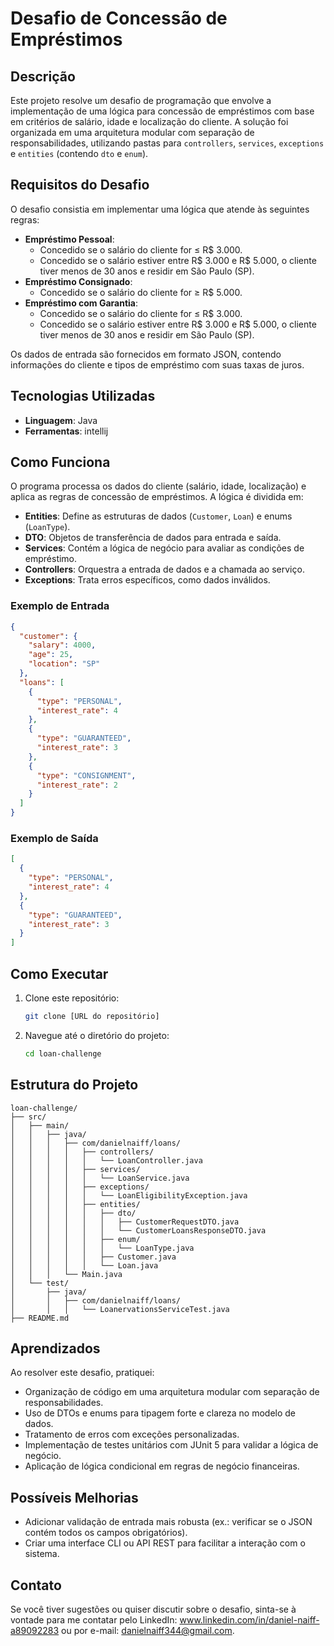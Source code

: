 # Desafio de Concessão de Empréstimos

## Descrição
Este projeto resolve um desafio de programação que envolve a implementação de uma lógica para concessão de empréstimos com base em critérios de salário, idade e localização do cliente. A solução foi organizada em uma arquitetura modular com separação de responsabilidades, utilizando pastas para `controllers`, `services`, `exceptions` e `entities` (contendo `dto` e `enum`).

## Requisitos do Desafio
O desafio consistia em implementar uma lógica que atende às seguintes regras:
- **Empréstimo Pessoal**:
  - Concedido se o salário do cliente for ≤ R$ 3.000.
  - Concedido se o salário estiver entre R$ 3.000 e R$ 5.000, o cliente tiver menos de 30 anos e residir em São Paulo (SP).
- **Empréstimo Consignado**:
  - Concedido se o salário do cliente for ≥ R$ 5.000.
- **Empréstimo com Garantia**:
  - Concedido se o salário do cliente for ≤ R$ 3.000.
  - Concedido se o salário estiver entre R$ 3.000 e R$ 5.000, o cliente tiver menos de 30 anos e residir em São Paulo (SP).

Os dados de entrada são fornecidos em formato JSON, contendo informações do cliente e tipos de empréstimo com suas taxas de juros.

## Tecnologias Utilizadas
- **Linguagem**: Java
- **Ferramentas**: intellij

## Como Funciona
O programa processa os dados do cliente (salário, idade, localização) e aplica as regras de concessão de empréstimos. A lógica é dividida em:
- **Entities**: Define as estruturas de dados (`Customer`, `Loan`) e enums (`LoanType`).
- **DTO**: Objetos de transferência de dados para entrada e saída.
- **Services**: Contém a lógica de negócio para avaliar as condições de empréstimo.
- **Controllers**: Orquestra a entrada de dados e a chamada ao serviço.
- **Exceptions**: Trata erros específicos, como dados inválidos.

### Exemplo de Entrada
```json
{
  "customer": {
    "salary": 4000,
    "age": 25,
    "location": "SP"
  },
  "loans": [
    {
      "type": "PERSONAL",
      "interest_rate": 4
    },
    {
      "type": "GUARANTEED",
      "interest_rate": 3
    },
    {
      "type": "CONSIGNMENT",
      "interest_rate": 2
    }
  ]
}
```

### Exemplo de Saída
```json
[
  {
    "type": "PERSONAL",
    "interest_rate": 4
  },
  {
    "type": "GUARANTEED",
    "interest_rate": 3
  }
]
```

## Como Executar
1. Clone este repositório:
   ```bash
   git clone [URL do repositório]
   ```
2. Navegue até o diretório do projeto:
   ```bash
   cd loan-challenge
   ```

## Estrutura do Projeto
```
loan-challenge/
├── src/
│   ├── main/
│   │   ├── java/
│   │   │   ├── com/danielnaiff/loans/
│   │   │   │   ├── controllers/
│   │   │   │   │   └── LoanController.java
│   │   │   │   ├── services/
│   │   │   │   │   └── LoanService.java
│   │   │   │   ├── exceptions/
│   │   │   │   │   └── LoanEligibilityException.java
│   │   │   │   ├── entities/
│   │   │   │   │   ├── dto/
│   │   │   │   │   │   ├── CustomerRequestDTO.java
│   │   │   │   │   │   └── CustomerLoansResponseDTO.java
│   │   │   │   │   ├── enum/
│   │   │   │   │   │   └── LoanType.java
│   │   │   │   │   ├── Customer.java
│   │   │   │   │   └── Loan.java
│   │   │   └── Main.java
│   └── test/
│       ├── java/
│       │   ├── com/danielnaiff/loans/
│       │   │   └── LoanervationsServiceTest.java
├── README.md
```

## Aprendizados
Ao resolver este desafio, pratiquei:
- Organização de código em uma arquitetura modular com separação de responsabilidades.
- Uso de DTOs e enums para tipagem forte e clareza no modelo de dados.
- Tratamento de erros com exceções personalizadas.
- Implementação de testes unitários com JUnit 5 para validar a lógica de negócio.
- Aplicação de lógica condicional em regras de negócio financeiras.

## Possíveis Melhorias
- Adicionar validação de entrada mais robusta (ex.: verificar se o JSON contém todos os campos obrigatórios).
- Criar uma interface CLI ou API REST para facilitar a interação com o sistema.

## Contato
Se você tiver sugestões ou quiser discutir sobre o desafio, sinta-se à vontade para me contatar pelo LinkedIn: www.linkedin.com/in/daniel-naiff-a89092283 ou por e-mail: danielnaiff344@gmail.com.